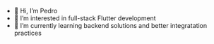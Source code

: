 - 👋 Hi, I’m Pedro
- 🔭 I’m interested in full-stack Flutter development
- 🌱 I’m currently learning backend solutions and better integratation practices
<!--- 
- 📫 How to reach me: pcelis19@gmail.com 
--->

<!---
pcelis19/pcelis19 is a ✨ special ✨ repository because its `README.md` (this file) appears on your GitHub profile.
You can click the Preview link to take a look at your changes.
--->
